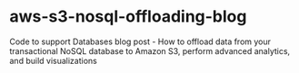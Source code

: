 # aws-s3-nosql-offloading-blog
Code to support Databases blog post - How to offload data from your transactional NoSQL database to Amazon S3, perform advanced analytics, and build visualizations
